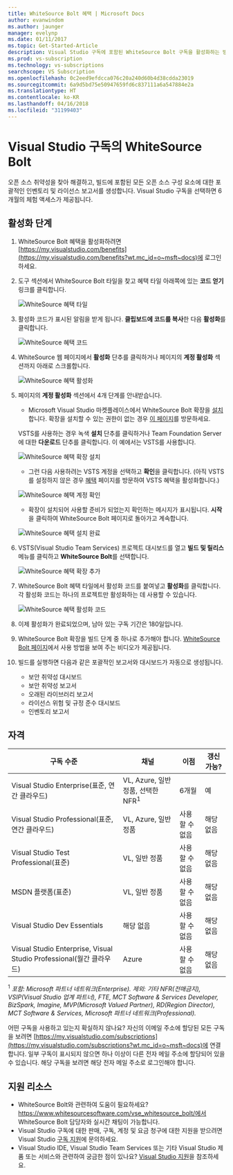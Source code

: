 ```yaml
---
title: WhiteSource Bolt 혜택 | Microsoft Docs
author: evanwindom
ms.author: jaunger
manager: evelynp
ms.date: 01/11/2017
ms.topic: Get-Started-Article
description: Visual Studio 구독에 포함된 WhiteSource Bolt 구독을 활성화하는 방법을 알아봅니다.
ms.prod: vs-subscription
ms.technology: vs-subscriptions
searchscope: VS Subscription
ms.openlocfilehash: 0c2eed9efdcca076c20a240d60b4d38cdda23019
ms.sourcegitcommit: 6a9d5bd75e50947659fd6c837111a6a547884e2a
ms.translationtype: HT
ms.contentlocale: ko-KR
ms.lasthandoff: 04/16/2018
ms.locfileid: "31199403"
---
```

#  <a name="whitesource-bolt-in-visual-studio-subscriptions"></a>Visual Studio 구독의 WhiteSource Bolt

오픈 소스 취약성을 찾아 해결하고, 빌드에 포함된 모든 오픈 소스 구성 요소에 대한 포괄적인 인벤토리 및 라이선스 보고서를 생성합니다.  Visual Studio 구독을 선택하면 6개월의 체험 액세스가 제공됩니다. 

## <a name="activation-steps"></a>활성화 단계

1.  WhiteSource Bolt 혜택을 활성화하려면 [https://my.visualstudio.com/benefits](https://my.visualstudio.com/benefits?wt.mc_id=o~msft~docs)에 로그인하세요.

2.  도구 섹션에서 WhiteSource Bolt 타일을 찾고 혜택 타일 아래쪽에 있는 **코드 얻기** 링크를 클릭합니다.    

    ![WhiteSource 혜택 타일](_img\vs-whitesource\vs-whitesource-tile.png)

2.  활성화 코드가 표시된 알림을 받게 됩니다.  **클립보드에 코드를 복사**한 다음 **활성화**를 클릭합니다. 

    ![WhiteSource 혜택 코드 ](_img\vs-whitesource\vs-whitesource-code.png)

3.  WhiteSource 웹 페이지에서 **활성화** 단추를 클릭하거나 페이지의 **계정 활성화** 섹션까지 아래로 스크롤합니다.  

    ![WhiteSource 혜택 활성화](_img\vs-whitesource\vs-whitesource-activate-page-cropped.png)

4.  페이지의 **계정 활성화** 섹션에서 4개 단계를 안내받습니다.
    - Microsoft Visual Studio 마켓플레이스에서 WhiteSource Bolt 확장을 [설치](https://marketplace.visualstudio.com/items?itemName=whitesource.ws-bolt)합니다. 확장을 설치할 수 있는 권한이 없는 경우 [이 페이지](https://www.visualstudio.com/docs/marketplace/get-vsts-extensions#request)를 방문하세요.

    VSTS를 사용하는 경우 녹색 **설치** 단추를 클릭하거나 Team Foundation Server에 대한 **다운로드** 단추를 클릭합니다.  이 예에서는 VSTS를 사용합니다. 

    ![WhiteSource 혜택 확장 설치](_img\vs-whitesource\vs-whitesource-download-install.png)

    - 그런 다음 사용하려는 VSTS 계정을 선택하고 **확인**을 클릭합니다.  (아직 VSTS를 설정하지 않은 경우 [혜택](https://my.visualstudio.com/benefits) 페이지를 방문하여 VSTS 혜택을 활성화합니다.)

    ![WhiteSource 혜택 계정 확인](_img\vs-whitesource\vs-whitesource-confirm-account.png)

    - 확장이 설치되어 사용할 준비가 되었는지 확인하는 메시지가 표시됩니다.  **시작**을 클릭하여 WhiteSource Bolt 페이지로 돌아가고 계속합니다.  

    ![WhiteSource 혜택 설치 완료](_img\vs-whitesource\vs-whitesource-install-complete.png)

5.  VSTS(Visual Studio Team Services) 프로젝트 대시보드를 열고 **빌드 및 릴리스** 메뉴를 클릭하고 **WhiteSource Bolt**를 선택합니다.

    ![WhiteSource 혜택 확장 추가](_img\vs-whitesource\vs-whitesource-installed-cropped.png)

6. WhiteSource Bolt 혜택 타일에서 활성화 코드를 붙여넣고 **활성화**를 클릭합니다. 각 활성화 코드는 하나의 프로젝트만 활성화하는 데 사용할 수 있습니다. 

    ![WhiteSource 혜택 활성화 코드](_img\vs-whitesource\vs-whitesource-activate-code-cropped.png)

7.  이제 활성화가 완료되었으며, 남아 있는 구독 기간은 180일입니다. 

8.  WhiteSource Bolt 확장을 빌드 단계 중 하나로 추가해야 합니다.  [WhiteSource Bolt 페이지](https://www.whitesourcesoftware.com/whitesource_bolt_visualstudio_2017/#activate)에서 사용 방법을 보여 주는 비디오가 제공됩니다.  

9. 빌드를 실행하면 다음과 같은 포괄적인 보고서와 대시보드가 자동으로 생성됩니다.
    - 보안 취약성 대시보드
    - 보안 취약성 보고서
    - 오래된 라이브러리 보고서
    - 라이선스 위험 및 규정 준수 대시보드
    - 인벤토리 보고서

## <a name="eligibility"></a>자격
| 구독 수준                                                 |     채널                                            | 이점                                                          | 갱신 가능?    |
|--------------------------------------------------------------------|---------------------------------------------------------|------------------------------------------------------------------|---------------|
| Visual Studio Enterprise(표준, 연간 클라우드)   | VL, Azure, 일반 정품, 선택한 NFR<sup>1</sup> | 6개월       |  예          |
| Visual Studio Professional(표준, 연간 클라우드) | VL, Azure, 일반 정품                                       | 사용할 수 없음                                                           |해당 없음         |
| Visual Studio Test Professional(표준)                         | VL, 일반 정품                                              | 사용할 수 없음                                             |  해당 없음         |
| MSDN 플랫폼(표준)                                          | VL, 일반 정품                                              | 사용할 수 없음                                              | 해당 없음         |
| Visual Studio Dev Essentials | 해당 없음  | 사용할 수 없음 |해당 없음 |
| Visual Studio Enterprise, Visual Studio Professional(월간 클라우드) | Azure                                       | 사용할 수 없음                                                           |해당 없음|

<sup>1</sup>  *포함:  Microsoft 파트너 네트워크(Enterprise).  제외: 기타 NFR(전매금지), VSIP(Visual Studio 업계 파트너), FTE, MCT Software & Services Developer, BizSpark, Imagine, MVP(Microsoft Valued Partner), RD(Region Director), MCT Software & Services, Microsoft 파트너 네트워크(Professional).*

어떤 구독을 사용하고 있는지 확실하지 않나요?  자신의 이메일 주소에 할당된 모든 구독을 보려면 [https://my.visualstudio.com/subscriptions](https://my.visualstudio.com/subscriptions?wt.mc_id=o~msft~docs)에 연결합니다. 일부 구독이 표시되지 않으면 하나 이상이 다른 전자 메일 주소에 할당되어 있을 수 있습니다.  해당 구독을 보려면 해당 전자 메일 주소로 로그인해야 합니다. 


## <a name="support-resources"></a>지원 리소스
-  WhiteSource Bolt와 관련하여 도움이 필요하세요?  https://www.whitesourcesoftware.com/vse_whitesource_bolt/에서 WhiteSource Bolt 담당자와 실시간 채팅이 가능합니다. 
-  Visual Studio 구독에 대한 판매, 구독, 계정 및 요금 청구에 대한 지원을 받으려면 Visual Studio [구독 지원](https://www.visualstudio.com/subscriptions/support/)에 문의하세요.
-  Visual Studio IDE, Visual Studio Team Services 또는 기타 Visual Studio 제품 또는 서비스와 관련하여 궁금한 점이 있나요?  [Visual Studio 지원](https://www.visualstudio.com/support/)을 참조하세요. 

